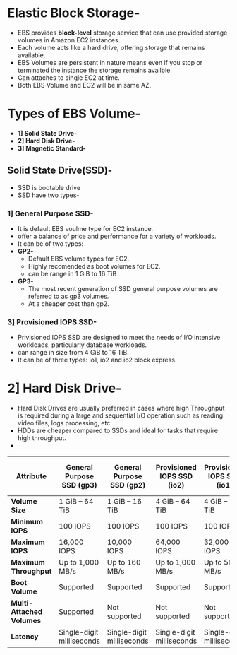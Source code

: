 # Elastic Block Storage-
- EBS provides **block-level** storage service that can use provided storage volumes in Amazon EC2 instances.
- Each volume acts like a hard drive, offering storage that remains available.
- EBS Volumes are persistent in nature means even if you stop or terminated the instance the storage remains availble.
- Can attaches to single EC2 at time.
- Both EBS Volume and EC2 will be in same AZ.


# Types of EBS Volume-
- **1] Solid State Drive-**
- **2] Hard Disk Drive-**
- **3] Magnetic Standard-**


## Solid State Drive(SSD)-
- SSD is bootable drive
- SSD have two types-

### 1] General Purpose SSD-
- It is default EBS voulme type for EC2 instance.
- offer a balance of price and performance for a variety of workloads. 
- It can be of two types:
- **GP2-**
     - Default EBS volume types for EC2.
     - Highly recomended as boot volumes for EC2.
     - can be range in 1 GiB to 16 TiB
- **GP3-**
     -  The most recent generation of SSD general purpose volumes are referred to as gp3 volumes.
     -   At a cheaper cost than gp2.

### 3] Provisioned IOPS SSD-
- Privisioned IOPS SSD are designed to meet the needs of I/O intensive workloads, particularly database workloads.
- can range in size from 4 GiB to 16 TiB.
- It can be of three types: io1, io2 and io2 block express.

# 2] Hard Disk Drive-
- Hard Disk Drives are usually preferred in cases where high Throughput is required during a large and sequential I/O operation such as reading video files, logs processing, etc.
- HDDs are cheaper compared to SSDs and ideal for tasks that require high throughput.
- 









| **Attribute**                | **General Purpose SSD (gp3)** | **General Purpose SSD (gp2)** | **Provisioned IOPS SSD (io2)** | **Provisioned IOPS SSD (io1)** | **Provisioned IOPS SSD (io2 Block Express)** | **Throughput Optimized HDD (st1)** | **Cold HDD (sc1)** |
|------------------------------|------------------------------|------------------------------|-------------------------------|-------------------------------|-----------------------------------------|-----------------------------------|--------------------|
| **Volume Size**              | 1 GiB – 64 TiB               | 1 GiB – 16 TiB               | 4 GiB – 64 TiB                | 4 GiB – 16 TiB                | 4 GiB – 64 TiB                         | 500 GiB – 16 TiB                   | 500 GiB – 16 TiB   |
| **Minimum IOPS**             | 100 IOPS                     | 100 IOPS                     | 100 IOPS                      | 100 IOPS                      | 100 IOPS                                | 100 IOPS                           | 50 IOPS            |
| **Maximum IOPS**             | 16,000 IOPS                  | 10,000 IOPS                  | 64,000 IOPS                   | 32,000 IOPS                   | 256,000 IOPS                            | 500 IOPS                           | 250 IOPS           |
| **Maximum Throughput**       | Up to 1,000 MB/s             | Up to 160 MB/s               | Up to 1,000 MB/s              | Up to 500 MB/s                | Up to 4,000 MB/s                        | Up to 500 MB/s                     | Up to 250 MB/s     |
| **Boot Volume**              | Supported                    | Supported                    | Supported                     | Supported                     | Supported                               | Supported                          | Supported          |
| **Multi-Attached Volumes**   | Supported                    | Not supported                | Not supported                 | Not supported                 | Not supported                           | Not supported                      | Not supported      |
| **Latency**                  | Single-digit milliseconds    | Single-digit milliseconds    | Single-digit milliseconds     | Single-digit milliseconds     | Single-digit milliseconds               | Single-digit milliseconds          | Single-digit milliseconds |







                                                                                       
